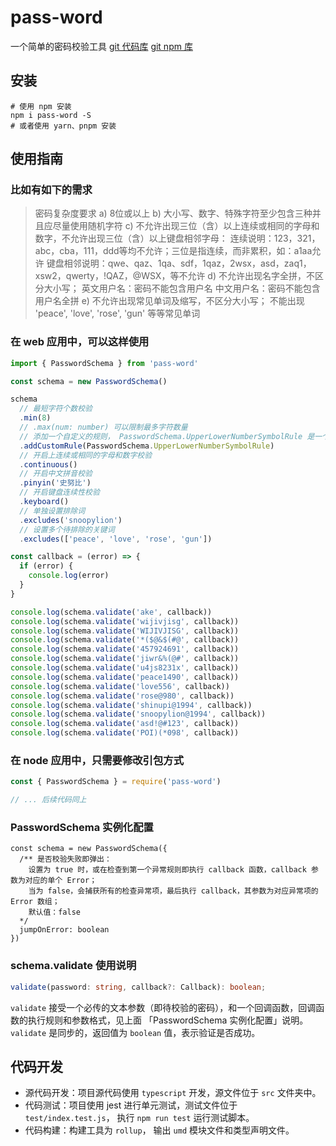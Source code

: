 # pass-word
一个简单的密码校验工具
[git 代码库](https://github.com/zhouLion/pass-word)
[git npm 库]()

## 安装
```
# 使用 npm 安装
npm i pass-word -S
# 或者使用 yarn、pnpm 安装
```

## 使用指南
### 比如有如下的需求
>   密码复杂度要求
  a) 8位或以上
  b) 大小写、数字、特殊字符至少包含三种并且应尽量使用随机字符
  c) 不允许出现三位（含）以上连续或相同的字母和数字，不允许出现三位（含）以上键盘相邻字母：
  连续说明：123，321，abc，cba，111，ddd等均不允许；三位是指连续，而非累积，如：a1aa允许
  键盘相邻说明：qwe、qaz、1qa、sdf，1qaz，2wsx，asd，zaq1，xsw2，qwerty，!QAZ，@WSX，等不允许
  d) 不允许出现名字全拼，不区分大小写；
  英文用户名：密码不能包含用户名
  中文用户名：密码不能包含用户名全拼
  e) 不允许出现常见单词及缩写，不区分大小写；
  不能出现 'peace', 'love', 'rose', 'gun' 等等常见单词

### 在 web 应用中，可以这样使用
``` typescript
import { PasswordSchema } from 'pass-word'

const schema = new PasswordSchema()

schema
  // 最短字符个数校验 
  .min(8)
  // .max(num: number) 可以限制最多字符数量
  // 添加一个自定义的规则， PasswordSchema.UpperLowerNumberSymbolRule 是一个内置规则，用于验证 「大小写、数字、特殊字符至少包含三种并且应尽量使用随机字符」
  .addCustomRule(PasswordSchema.UpperLowerNumberSymbolRule)
  // 开启上连续或相同的字母和数字校验
  .continuous()
  // 开启中文拼音校验
  .pinyin('史努比')
  // 开启键盘连续性校验
  .keyboard()
  // 单独设置排除词
  .excludes('snoopylion')
  // 设置多个待排除的关键词
  .excludes(['peace', 'love', 'rose', 'gun'])

const callback = (error) => {
  if (error) {
    console.log(error)
  }
}

console.log(schema.validate('ake', callback))
console.log(schema.validate('wijivjisg', callback))
console.log(schema.validate('WIJIVJISG', callback))
console.log(schema.validate('*($@&$(#@', callback))
console.log(schema.validate('457924691', callback))
console.log(schema.validate('jiwr&%(@#', callback))
console.log(schema.validate('u4js8231x', callback))
console.log(schema.validate('peace1490', callback))
console.log(schema.validate('love556', callback))
console.log(schema.validate('rose@980', callback))
console.log(schema.validate('shinupi@1994', callback))
console.log(schema.validate('snoopylion@1994', callback))
console.log(schema.validate('asd!@#123', callback))
console.log(schema.validate('POI)(*098', callback))
```

### 在 node 应用中，只需要修改引包方式
``` js
const { PasswordSchema } = require('pass-word')

// ... 后续代码同上
```

### PasswordSchema 实例化配置
```
const schema = new PasswordSchema({
  /** 是否校验失败即弹出：
	设置为 true 时，或在检查到第一个异常规则即执行 callback 函数，callback 参数为对应的单个 Error；
	当为 false，会捕获所有的检查异常项，最后执行 callback，其参数为对应异常项的 Error 数组；
	默认值：false
  */
  jumpOnError: boolean
})
```

### schema.validate 使用说明

``` typescript
validate(password: string, callback?: Callback): boolean;
```

`validate` 接受一个必传的文本参数（即待校验的密码），和一个回调函数，回调函数的执行规则和参数格式，见上面 「PasswordSchema 实例化配置」说明。`validate`  是同步的，返回值为 `boolean` 值，表示验证是否成功。

## 代码开发
- 源代码开发：项目源代码使用 `typescript` 开发，源文件位于 `src` 文件夹中。
- 代码测试：项目使用 jest 进行单元测试，测试文件位于 `test/index.test.js`， 执行 `npm run test` 运行测试脚本。
- 代码构建：构建工具为 `rollup`， 输出 `umd` 模块文件和类型声明文件。 
